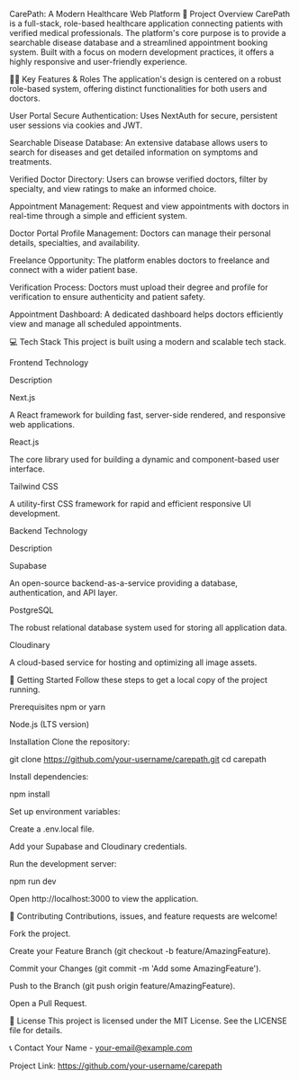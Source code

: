 CarePath: A Modern Healthcare Web Platform
🌟 Project Overview
CarePath is a full-stack, role-based healthcare application connecting patients with verified medical professionals. The platform's core purpose is to provide a searchable disease database and a streamlined appointment booking system. Built with a focus on modern development practices, it offers a highly responsive and user-friendly experience.

👩‍⚕️ Key Features & Roles
The application's design is centered on a robust role-based system, offering distinct functionalities for both users and doctors.

User Portal
Secure Authentication: Uses NextAuth for secure, persistent user sessions via cookies and JWT.

Searchable Disease Database: An extensive database allows users to search for diseases and get detailed information on symptoms and treatments.

Verified Doctor Directory: Users can browse verified doctors, filter by specialty, and view ratings to make an informed choice.

Appointment Management: Request and view appointments with doctors in real-time through a simple and efficient system.

Doctor Portal
Profile Management: Doctors can manage their personal details, specialties, and availability.

Freelance Opportunity: The platform enables doctors to freelance and connect with a wider patient base.

Verification Process: Doctors must upload their degree and profile for verification to ensure authenticity and patient safety.

Appointment Dashboard: A dedicated dashboard helps doctors efficiently view and manage all scheduled appointments.

💻 Tech Stack
This project is built using a modern and scalable tech stack.

Frontend
Technology

Description

Next.js

A React framework for building fast, server-side rendered, and responsive web applications.

React.js

The core library used for building a dynamic and component-based user interface.

Tailwind CSS

A utility-first CSS framework for rapid and efficient responsive UI development.

Backend
Technology

Description

Supabase

An open-source backend-as-a-service providing a database, authentication, and API layer.

PostgreSQL

The robust relational database system used for storing all application data.

Cloudinary

A cloud-based service for hosting and optimizing all image assets.

🚀 Getting Started
Follow these steps to get a local copy of the project running.

Prerequisites
npm or yarn

Node.js (LTS version)

Installation
Clone the repository:

git clone https://github.com/your-username/carepath.git
cd carepath

Install dependencies:

npm install

Set up environment variables:

Create a .env.local file.

Add your Supabase and Cloudinary credentials.

Run the development server:

npm run dev

Open http://localhost:3000 to view the application.

🤝 Contributing
Contributions, issues, and feature requests are welcome!

Fork the project.

Create your Feature Branch (git checkout -b feature/AmazingFeature).

Commit your Changes (git commit -m 'Add some AmazingFeature').

Push to the Branch (git push origin feature/AmazingFeature).

Open a Pull Request.

📄 License
This project is licensed under the MIT License. See the LICENSE file for details.

📞 Contact
Your Name - your-email@example.com

Project Link: https://github.com/your-username/carepath
